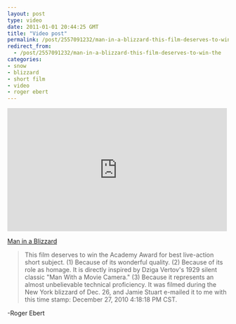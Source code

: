```yaml
---
layout: post
type: video
date: 2011-01-01 20:44:25 GMT
title: "Video post"
permalink: /post/2557091232/man-in-a-blizzard-this-film-deserves-to-win-the
redirect_from: 
  - /post/2557091232/man-in-a-blizzard-this-film-deserves-to-win-the
categories:
- snow
- blizzard
- short film
- video
- roger ebert
---
```

<iframe width="500" height="281"  id="youtube_iframe" src="https://www.youtube.com/embed/_kD_M50-V6s?feature=oembed&amp;enablejsapi=1&amp;origin=https://safe.txmblr.com&amp;wmode=opaque" frameborder="0" allow="accelerometer; autoplay; clipboard-write; encrypted-media; gyroscope; picture-in-picture" allowfullscreen title="Man in a  Blizzard"></iframe>

<a href="http://www.youtube.com/watch?v=_kD_M50-V6s&feature=player_embedded">Man in a  Blizzard</a> 

<blockquote>This film deserves to win the Academy Award for best live-action short subject. 
(1) Because of its wonderful quality. (2) Because of its role as homage. It is directly inspired by Dziga Vertov's 1929 silent classic "Man With a Movie Camera." (3) Because it represents an almost unbelievable technical proficiency. It was filmed during the New York blizzard of Dec. 26, and Jamie Stuart e-mailed it to me with this time stamp: December 27, 2010 4:18:18 PM CST.</blockquote>
-Roger Ebert